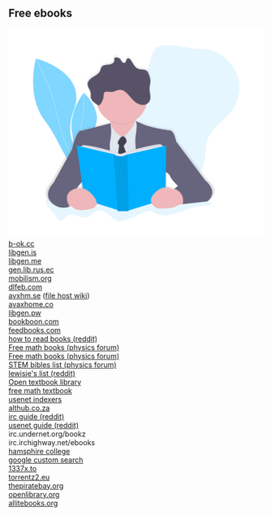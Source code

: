 ## Free ebooks

![Logo](https://raw.githubusercontent.com/danish486/ebooks/master/logo.png) 
[b-ok.cc](https://b-ok.cc)  
[libgen.is](https://libgen.is)  
[libgen.me](https://libgen.me)  
[gen.lib.rus.ec](http://gen.lib.rus.ec)  
[mobilism.org](https://mobilism.org)  
[dlfeb.com](https://dlfeb.com)  
[avxhm.se](https://avxhm.se) ([file host wiki](https://filehostlist.miraheze.org/))  
[avaxhome.co](https://avaxhome.co)  
[libgen.pw](https://libgen.pw)  
[bookboon.com](https://bookboon.com)  
[feedbooks.com](https://feedbooks.com)  
[how to read books (reddit)](https://www.reddit.com/r/FREEMEDIAHECKYEAH/comments/cveubp/how_to_read_books_comics_manga_magazines_online/)  
[Free math books (physics forum)](https://www.physicsforums.com/threads/free-math-books.796225/)  
[Free math books (physics forum)](https://www.physicsforums.com/threads/free-physics-books.796223/)   
[STEM bibles list (physics forum) ](https://www.physicsforums.com/threads/stem-bibles-list.945635/)  
[lewisje's list (reddit)](https://www.reddit.com/r/learnmath/comments/5nk3ze/-/dcc8d1m)  
[Open textbook library](https://open.umn.edu/opentextbooks/subjects/7)  
[free math textbook](http://people.math.gatech.edu/~cain/textbooks/onlinebooks.html)  
[usenet indexers](https://www.reddit.com/r/usenet/wiki/indexers)  
[althub.co.za](https://althub.co.za)  
[irc guide (reddit)](https://www.reddit.com/r/Piracy/comments/2oftbu/guide_the_idiot_proof_guide_to_downloading_ebooks/)  
[usenet guide (reddit)](https://www.reddit.com/r/Piracy/comments/95t525/i_said_i_would_so_finally_delivered_on_my_guide/)  
irc.undernet.org/bookz    
irc.irchighway.net/ebooks    
[hamsphire college](https://www.hampshire.edu/library/links-to-free-ebook-resources)  
[google custom search](https://cse.google.com/cse?cx=003753031376654422446:szjag5vbefo)  
[1337x.to](https://1337x.to)  
[torrentz2.eu](https://torrentz2.eu)  
[thepiratebay.org](https://thepiratebay.org)  
[openlibrary.org](https://openlibrary.org/)   
[allitebooks.org](http://www.allitebooks.org/)
